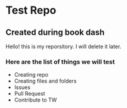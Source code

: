 # Test Repo

## Created during book dash

Hello! this is my reporsitory. I will delete it later.

### Here are the list of things we will test

* Creating repo
* Creating files and folders
* Issues
* Pull Request
* Contribute to TW


